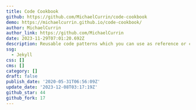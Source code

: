 ```yaml
---
title: Code Cookbook
github: https://github.com/MichaelCurrin/code-cookbook
demo: https://michaelcurrin.github.io/code-cookbook/
author: MichaelCurrin
author_link: https://github.com/MichaelCurrin
date: 2023-11-29T07:01:20.692Z
description: Reusable code patterns which you can use as reference or copy to your project
ssg:
  - Jekyll
css: []
cms: []
category: []
draft: false
publish_date: '2020-05-31T06:56:09Z'
update_date: '2023-12-08T03:17:19Z'
github_star: 44
github_fork: 17
---
```


